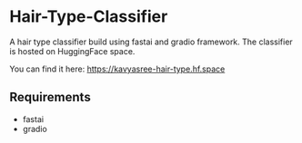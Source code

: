 # Hair-Type-Classifier
A hair type classifier build using fastai and gradio framework. The classifier is hosted on HuggingFace space.

You can find it here: https://kavyasree-hair-type.hf.space


## Requirements
* fastai
* gradio





